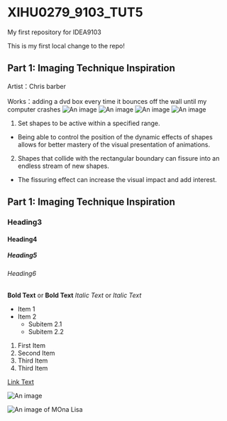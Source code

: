 # XIHU0279_9103_TUT5
My first repository for IDEA9103

This is my first local change to the repo!

## Part 1: Imaging Technique Inspiration
Artist：Chris barber

Works：adding a dvd box every time it bounces off the wall until my computer crashes
![An image](assets/1.png)
![An image](assets/5.png)
![An image](assets/6.png)
![An image](assets/9.png)

1. Set shapes to be active within a specified range. 
- Being able to control the position of the dynamic effects of shapes allows for better mastery of the visual presentation of animations.


2. Shapes that collide with the rectangular boundary can fissure into an endless stream of new shapes. 
- The fissuring effect can increase the visual impact and add interest.


## Part 1: Imaging Technique Inspiration


### Heading3
#### Heading4
##### Heading5
###### Heading6
**Bold Text** or __Bold Text__
*Italic Text* or _Italic Text_
- Item 1
- Item 2
  - Subitem 2.1
  - Subitem 2.2
1. First Item
2. Second Item
3. Third Item
4. Third Item

[Link Text](https://www.google.com)

![An image](https://placekitten.com/200/300)

![An image of MOna Lisa](assets/Mona_Lisa_by_Leonardo_da_Vinci_500_x_700.jpg)
